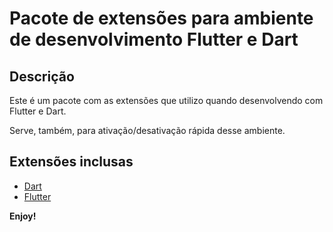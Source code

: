 # Pacote de extensões para ambiente de desenvolvimento Flutter e Dart

## Descrição

Este é um pacote com as extensões que utilizo quando desenvolvendo com Flutter e Dart.

Serve, também, para ativação/desativação rápida desse ambiente.

## Extensões inclusas

* [Dart](https://marketplace.visualstudio.com/items?itemName=Dart-Code.dart-code)
* [Flutter](https://marketplace.visualstudio.com/items?itemName=Dart-Code.flutter)

**Enjoy!**
